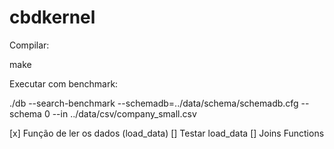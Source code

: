 # cbdkernel

Compilar:

make

Executar com benchmark:

./db --search-benchmark --schemadb=../data/schema/schemadb.cfg --schema 0 --in ../data/csv/company_small.csv

[x] Função de ler os dados (load_data)
[] Testar load_data
[] Joins Functions


